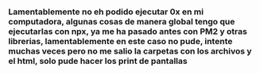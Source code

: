 ### Lamentablemente no eh podido ejecutar 0x en mi computadora, algunas cosas de manera global tengo que ejecutarlas con npx, ya me ha pasado antes con PM2 y otras librerias, lamentablemente en este caso no pude, intente muchas veces pero no me salio la carpetas con los archivos y el html, solo pude hacer los print de pantallas